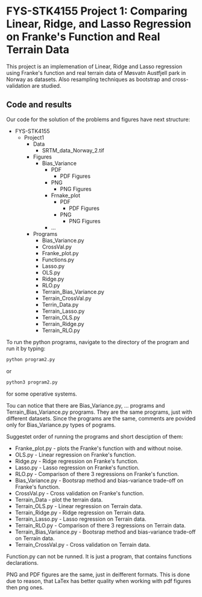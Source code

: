 # FYS-STK4155 Project 1: Comparing Linear, Ridge, and Lasso Regression on Franke's Function and Real Terrain Data

This project is an implemenation of Linear, Ridge and Lasso regression using Franke's function and real terrain data of Møsvatn Austfjell park in Norway as datasets. Also resampling techniques as bootstrap and cross-validation are studied.

## Code and results
Our code for the solution of the problems and figures have next structure:

- FYS-STK4155
    - Project1
        - Data
            - SRTM_data_Norway_2.tif
        - Figures
            - Bias_Variance
                - PDF
                    - PDF Figures
                - PNG
                    - PNG Figures
                - Frnake_plot
                    - PDF
                        - PDF Figures
                    - PNG
                        - PNG Figures
                - ...
        - Programs 
            - Bias_Variance.py
            - CrossVal.py
            - Franke_plot.py
            - Functions.py
            - Lasso.py
            - OLS.py
            - Ridge.py
            - RLO.py
            - Terrain_Bias_Variance.py
            - Terrain_CrossVal.py
            - Terrin_Data.py
            - Terrain_Lasso.py
            - Terrain_OLS.py
            - Terrain_Ridge.py
            - Terrain_RLO.py
            

To run the python programs, navigate to the directory of the program and run it by typing:
```bash
python program2.py
```
or 
```bash
python3 program2.py
```
for some operative systems.

Tou can notice that there are Bias_Variance.py, ... programs and Terrain_Bias_Variance.py programs. They are the same programs, just with different datasets. Since the programs are the same, comments are povided only for Bias_Variance.py types of pograms.

Suggestet order of running the programs and short desciption of them:
- Franke_plot.py - plots the Franke's function with and without noise.
- OLS.py - Linear regression on Franke's function.
- Ridge.py - Ridge regression on Franke's function.
- Lasso.py - Lasso regression on Franke's function.
- RLO.py - Comparison of there 3 regressions on Franke's function.
- Bias_Variance.py - Bootsrap method and bias-variance trade-off on Franke's function.
- CrossVal.py - Cross validation on Franke's function.
- Terrain_Data - plot the terrain data.
- Terrain_OLS.py - Linear regression on Terrain data.
- Terrain_Ridge.py - Ridge regression on Terrain data.
- Terrain_Lasso.py - Lasso regression on Terrain data.
- Terrain_RLO.py - Comparison of there 3 regressions on Terrain data.
- Terrain_Bias_Variance.py - Bootsrap method and bias-variance trade-off on Terrain data.
- Terrain_CrossVal.py - Cross validation on Terrain data.

Function.py can not be runned. It is just a program, that contains functions declarations.

PNG and PDF figures are the same, just in deifferent formats. This is done due to reason, that LaTex has better quality when working with pdf figures then png ones.